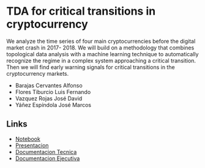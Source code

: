 # TDA for critical transitions in cryptocurrency

We analyze the time series of four main
cryptocurrencies before the digital market crash in 2017-
2018. We will build on a methodology that combines topological
data analysis with a machine learning technique to automatically
recognize the regime in a complex system approaching a critical
transition. Then we will find early warning signals for critical
transitions in the cryptocurrency markets.

- Barajas Cervantes Alfonso
- Flores Tiburcio Luis Fernando
- Vazquez Rojas José David 
- Yáñez Espíndola José Marcos

## Links
- [Notebook](https://github.com/myespindola/TDA-for-critical-transactions-in-cryptocurrency/blob/main/ProyectoMiner%C3%ADadeDatos.ipynb)
- [Presentacion](https://github.com/myespindola/TDA-for-critical-transactions-in-cryptocurrency/blob/main/Presentaci%C3%B3n%20final.pdf)
- [Documentacion Tecnica](https://github.com/myespindola/TDA-for-critical-transactions-in-cryptocurrency/blob/main/Documentaci%C3%B3n%20t%C3%A9cnica.pdf)
- [Documentacion Ejecutiva](https://github.com/myespindola/TDA-for-critical-transactions-in-cryptocurrency/blob/main/Documentaci%C3%B3n%20ejecutiva.pdf)
